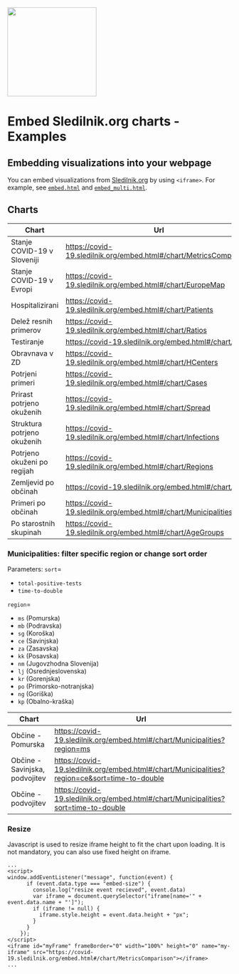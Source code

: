 <img src="https://covid-19.sledilnik.org/covid-19-logo.png" width="200">

# Embed Sledilnik.org charts - Examples

## Embedding visualizations into your webpage

You can embed visualizations from [Sledilnik.org](https://covid-19.sledilnik.org/) by using `<iframe>`.
For example, see [`embed.html`](https://github.com/sledilnik/website/tree/master/examples/embed.html) and [`embed_multi.html`](https://github.com/sledilnik/website/tree/master/examples/embed_multi.html).

## Charts

| Chart | Url |
| ----- | --- |
| Stanje COVID-19 v Sloveniji | https://covid-19.sledilnik.org/embed.html#/chart/MetricsComparison |
| Stanje COVID-19 v Evropi | https://covid-19.sledilnik.org/embed.html#/chart/EuropeMap |
| Hospitalizirani | https://covid-19.sledilnik.org/embed.html#/chart/Patients |
| Delež resnih primerov | https://covid-19.sledilnik.org/embed.html#/chart/Ratios |
| Testiranje | https://covid-19.sledilnik.org/embed.html#/chart/Tests |
| Obravnava v ZD | https://covid-19.sledilnik.org/embed.html#/chart/HCenters |
| Potrjeni primeri | https://covid-19.sledilnik.org/embed.html#/chart/Cases |
| Prirast potrjeno okuženih | https://covid-19.sledilnik.org/embed.html#/chart/Spread |
| Struktura potrjeno okuženih | https://covid-19.sledilnik.org/embed.html#/chart/Infections |
| Potrjeno okuženi po regijah | https://covid-19.sledilnik.org/embed.html#/chart/Regions |
| Zemljevid po občinah | https://covid-19.sledilnik.org/embed.html#/chart/Map |
| Primeri po občinah | https://covid-19.sledilnik.org/embed.html#/chart/Municipalities |
| Po starostnih skupinah | https://covid-19.sledilnik.org/embed.html#/chart/AgeGroups |

### Municipalities: filter specific region or change sort order
Parameters:
`sort`=
- `total-positive-tests`
- `time-to-double`

`region`=
- `ms` (Pomurska)
- `mb` (Podravska)
- `sg` (Koroška)
- `ce` (Savinjska)
- `za` (Zasavska)
- `kk` (Posavska)
- `nm` (Jugovzhodna Slovenija)
- `lj` (Osrednjeslovenska)
- `kr` (Gorenjska)
- `po` (Primorsko-notranjska)
- `ng` (Goriška)
- `kp` (Obalno-kraška)

| Chart | Url |
| ----- | --- |
| Občine - Pomurska | https://covid-19.sledilnik.org/embed.html#/chart/Municipalities?region=ms |
| Občine - Savinjska, podvojitev | https://covid-19.sledilnik.org/embed.html#/chart/Municipalities?region=ce&sort=time-to-double |
| Občine - podvojitev | https://covid-19.sledilnik.org/embed.html#/chart/Municipalities?sort=time-to-double |

### Resize

Javascript is used to resize iframe height to fit the chart upon loading. It is not mandatory, you can also use fixed height on iframe.

```
...
<script>
window.addEventListener("message", function(event) {
      if (event.data.type === "embed-size") {
        console.log("resize event recieved", event.data)
        var iframe = document.querySelector("iframe[name='" + event.data.name + "']");
        if (iframe != null) {
          iframe.style.height = event.data.height + "px";
        }
      }
    });
</script>
<iframe id="myFrame" frameBorder="0" width="100%" height="0" name="my-iframe" src="https://covid-19.sledilnik.org/embed.html#/chart/MetricsComparison"></iframe>
...
```

